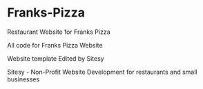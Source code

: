 # Franks-Pizza
Restaurant Website for Franks Pizza

All code for Franks Pizza Website 

Website template Edited by Sitesy

Sitesy - Non-Profit Website Development 
for restaurants and small businesses
